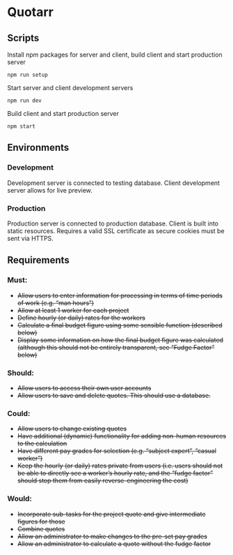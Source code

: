 # Quotarr

## Scripts

Install npm packages for server and client, build client and start production server
````
npm run setup
````

Start server and client development servers
````
npm run dev
````

Build client and start production server
````
npm start
````

## Environments

### Development 
Development server is connected to testing database. Client development server allows for live preview.

### Production 
Production server is connected to production database. Client is built into static resources. Requires a valid SSL certificate as secure cookies must be sent via HTTPS.


## Requirements

### Must:
-	~~Allow users to enter information for processing in terms of time periods of work (e.g. “man hours”)~~
- ~~Allow at least 1 worker for each project~~
-	~~Define hourly (or daily) rates for the workers~~
-	~~Calculate a final budget figure using some sensible function (described below)~~
-	~~Display some information on how the final budget figure was calculated (although this should not be entirely transparent, see “Fudge Factor” below)~~

### Should:
-	~~Allow users to access their own user accounts~~
-	~~Allow users to save and delete quotes. This should use a database.~~

### Could:
-	~~Allow users to change existing quotes~~
-	~~Have additional (dynamic) functionality for adding non-human resources to the calculation~~
-	~~Have different pay grades for selection (e.g. “subject expert”, “casual worker”)~~
-	~~Keep the hourly (or daily) rates private from users (i.e. users should not be able to directly see a worker’s hourly rate, and the “fudge factor” should stop them from easily reverse-engineering the cost)~~

### Would:
-	~~Incorporate sub-tasks for the project quote and give intermediate figures for those~~
-	~~Combine quotes~~
-	~~Allow an administrator to make changes to the pre-set pay grades~~
-	~~Allow an administrator to calculate a quote without the fudge factor~~

